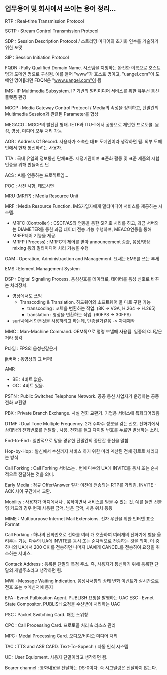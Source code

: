 ## 업무용어 및 회사에서 쓰이는 용어 정리...


RTP : Real-time Transmission Protocol

SCTP : Stream Control Transmission Protocol

SDP : Session Description Protocol / 스트리밍 미디어의 초기화 인수를 기술하기 위한 포맷

SIP : Session Initiation Protocol

FQDN : Fully Qualified Domain Name. 시스템을 지칭하는 완전한 이름으로 호스트 명과 도메인 명으로 구성됨. 예를 들어 "www"가 호스트 명이고, "uangel.com"이 도메인 명이라면 FDQN은 "www.uangel.com"이 됨

IMS : IP Multimedia Subsystem. IP 기반의 멀티미디어 서비스를 위한 유무선 통신 플랫폼 환경

MGCP : Media Gateway Control Protocol / Media의 속성을 정의하고, 단말간의 Multimedia Session과 관련된 Parameter를 협상

MEGACO : MGCP의 발전된 형태. IETF와 ITU-T에서 공통으로 제안한 프로토콜. 음성, 영상, 미디어 모두 처리 가능

AOR : Address Of Record. 사용자가 소속한 대표 도메인이라 생각하면 됨. 외부 도메인에서 현재 통신하려는 사용자.

TTA : 국내 유일의 정보통신 단체표준. 제정기관이며 표준화 활동 및 표준 제품의 시험인증을 위해 만들어진 단

ACS : AI를 연동하는 프로젝트임...

POC : 사전 시험, 데모시연

MRU (MRFP) : Media Resource Unit

MRF : Media Resource Function. IMS가입자에게 멀티미디어 서비스를 제공하는 시스템.
- MRFC (Controller) : CSCF/AS와 연동을 통한 SIP 호 처리를 하고, 과금 서버와는 DIAMETER를 통한 과금 데이터 전송 기능 수행하며, MEACO연동을 통해 MRFP제어 기능을 제공.
- MRFP (Process) : MRFC의 제어를 받아 announcement 송출, 음성/영상 mixing 등의 멀티미디어 처리 기능을 수행

OAM : Operation, Administraction and Management. 요새는 EMS를 쓰는 추세

EMS : Element Management System 

DSP : Digital Signaling Process. 음성신호를 데이터로, 데이터를 음성 신호로 바꾸는 처리장치.
- 영상에서도 쓰임
  - Transcoding & Translation. 하드웨어와 소프트웨어 둘 다로 구현 가능
    - transcoding : 코텍을 변환하는 작업. (8K -> VGA, H.264 -> H.265)
    - translation : 영상을 변환하는 작업. (60FPS -> 30FPS)
- surf사에서 만든것을 사용하려고 하는데, 단종될거같음 -> 자체제작

MMC : Man-Machine Command. OEM쪽으로 명령 보낼때 사용됨. 일종의 CLI같은거라 생각

P타임 : FPS의 음성판같은거

jit버퍼 : 동영상의 그 버퍼!

AMR
- BE : 4비트 없음. 
- OC : 4비트 있음.

PSTN : Public Switched Telephone Network. 공공 통신 사업자가 운영하는 공중 전화 교환망

PBX : Private Branch Exchange. 사설 전화 교환기. 기업용 서비스에 특화되어있음 

DTMF : Dual Tone Multiple Frequency. 2개 주파수 성분을 갖는 신호. 전화기에서 상대방의 전화번호를 전달할 . 사용. 전화를 들고 다이얼 번호를 누르면 발생하는 소리.

End-to-End : 일반적으로 망을 경유한 단말간의 종단간 통신을 말함

Hop-by-Hop : 발신에서 수신까지 서비스 하기 위한 미리 계산된 전체 경로로 처리되는 방식

Call Forking : Call Forking 서비스는 . 번에 다수의 UA에 INVITE를 동시 또는 순차적으로 전달하는 것을 의미.

Early Media : 정규 Offer/Answer 절차 이전에 전송되는 RTP를 가리킴. INVITE - ACK 사이 구간에서 교환.

Mobility : 사용자가 어디에서나 . 움직이면서 서비스를 받을 수 있는 것. 예를 들면 선불형 카드의 경우 현재 사용된 금액, 남은 금액, 사용 위치 등등

MIME : Multipurpose Internet Mail Extensions. 전자 우편을 위한 인터넷 표준 Format

Call Forking : 하나의 전화번호로 전화를 여러 개 호출하여 여러개의 전화기에 벨을 울려주는 기능. 다수의 UA에 INVITE를 동시 또는 순차적으로 전송하는 것을 의미. 이 중 하나의 UA에서 200 OK 를 전송하면 나머지  UA에게 CANCEL를 전송하여 요청을 취소하는 서비스.

Contack Address : 등록된 단말의 특정 주소. 즉, 사용자가 통신하기 위해 등록한 단말의 개별주소라고 생각하면 됨.

MWI : Message Waiting Indication. 음성사서함의 상태 변화 이벤트가 실시간으로 전호 또는 ㅎ메신저에 통지

EPA : Evnet Pulbication Agent. PUBLISH 요청을 발행하는 UAC
ESC : Evnet State Compositor. PUBLISH 요청을 수신받아 처리하는 UAC

PSC : Packet Switching Card. 패킷 스위칭

CPC : Call Processing Card. 프로토콜 처리 & 리소스 관리

MPC : Medai Processing Card. 오디오/비디오 미디어 처리

TAC : TTS and ASR CARD. Text-To-Sppech / 자동 인식 시스템

UE : User Equipment. 사용자 단말이라고 생각하면 됨.

Bearer channel : 통화내용을 전달하는 DS-0이다. 즉 시그널링은 전달하지 않는다.

